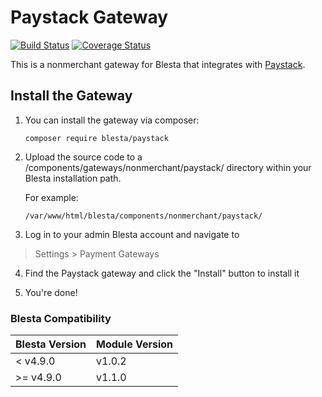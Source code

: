 # Paystack Gateway

[![Build Status](https://travis-ci.org/blesta/gateway-paystack.svg?branch=master)](https://travis-ci.org/blesta/gateway-paystack) [![Coverage Status](https://coveralls.io/repos/github/blesta/gateway-paystack/badge.svg?branch=master)](https://coveralls.io/github/blesta/gateway-paystack?branch=master)

This is a nonmerchant gateway for Blesta that integrates with [Paystack](https://paystack.com/).

## Install the Gateway

1. You can install the gateway via composer:

    ```
    composer require blesta/paystack
    ```

2. Upload the source code to a /components/gateways/nonmerchant/paystack/ directory within
your Blesta installation path.

    For example:

    ```
    /var/www/html/blesta/components/nonmerchant/paystack/
    ```

3. Log in to your admin Blesta account and navigate to
> Settings > Payment Gateways

4. Find the Paystack gateway and click the "Install" button to install it

5. You're done!

### Blesta Compatibility

|Blesta Version|Module Version|
|--------------|--------------|
|< v4.9.0|v1.0.2|
|>= v4.9.0|v1.1.0|
